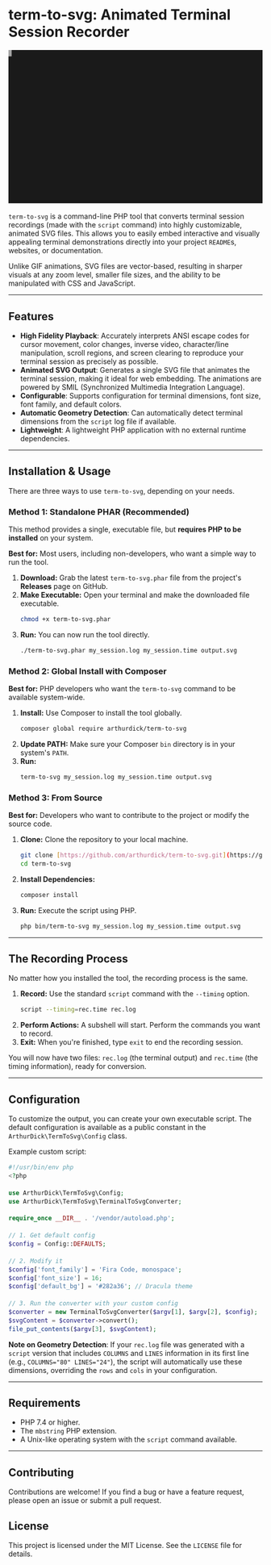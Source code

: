 # term-to-svg: Animated Terminal Session Recorder

![term-to-svg Demo](demo.svg)

`term-to-svg` is a command-line PHP tool that converts terminal session recordings (made with the `script` command) into highly customizable, animated SVG files. This allows you to easily embed interactive and visually appealing terminal demonstrations directly into your project `README`s, websites, or documentation.

Unlike GIF animations, SVG files are vector-based, resulting in sharper visuals at any zoom level, smaller file sizes, and the ability to be manipulated with CSS and JavaScript.

-----

## Features

  * **High Fidelity Playback**: Accurately interprets ANSI escape codes for cursor movement, color changes, inverse video, character/line manipulation, scroll regions, and screen clearing to reproduce your terminal session as precisely as possible.
  * **Animated SVG Output**: Generates a single SVG file that animates the terminal session, making it ideal for web embedding. The animations are powered by SMIL (Synchronized Multimedia Integration Language).
  * **Configurable**: Supports configuration for terminal dimensions, font size, font family, and default colors.
  * **Automatic Geometry Detection**: Can automatically detect terminal dimensions from the `script` log file if available.
  * **Lightweight**: A lightweight PHP application with no external runtime dependencies.

-----

## Installation & Usage

There are three ways to use `term-to-svg`, depending on your needs.

### Method 1: Standalone PHAR (Recommended)

This method provides a single, executable file, but **requires PHP to be installed** on your system.

**Best for:** Most users, including non-developers, who want a simple way to run the tool.

1.  **Download:** Grab the latest `term-to-svg.phar` file from the project's **Releases** page on GitHub.
2.  **Make Executable:** Open your terminal and make the downloaded file executable.
    ```bash
    chmod +x term-to-svg.phar
    ```
3.  **Run:** You can now run the tool directly.
    ```bash
    ./term-to-svg.phar my_session.log my_session.time output.svg
    ```

### Method 2: Global Install with Composer

**Best for:** PHP developers who want the `term-to-svg` command to be available system-wide.

1.  **Install:** Use Composer to install the tool globally.
    ```bash
    composer global require arthurdick/term-to-svg
    ```
2.  **Update PATH:** Make sure your Composer `bin` directory is in your system's `PATH`.
3.  **Run:**
    ```bash
    term-to-svg my_session.log my_session.time output.svg
    ```

### Method 3: From Source

**Best for:** Developers who want to contribute to the project or modify the source code.

1.  **Clone:** Clone the repository to your local machine.
    ```bash
    git clone [https://github.com/arthurdick/term-to-svg.git](https://github.com/arthurdick/term-to-svg.git)
    cd term-to-svg
    ```
2.  **Install Dependencies:**
    ```bash
    composer install
    ```
3.  **Run:** Execute the script using PHP.
    ```bash
    php bin/term-to-svg my_session.log my_session.time output.svg
    ```

-----

## The Recording Process

No matter how you installed the tool, the recording process is the same.

1.  **Record:** Use the standard `script` command with the `--timing` option.
    ```bash
    script --timing=rec.time rec.log
    ```
2.  **Perform Actions:** A subshell will start. Perform the commands you want to record.
3.  **Exit:** When you're finished, type `exit` to end the recording session.

You will now have two files: `rec.log` (the terminal output) and `rec.time` (the timing information), ready for conversion.

-----

## Configuration

To customize the output, you can create your own executable script. The default configuration is available as a public constant in the `ArthurDick\TermToSvg\Config` class.

Example custom script:

```php
#!/usr/bin/env php
<?php

use ArthurDick\TermToSvg\Config;
use ArthurDick\TermToSvg\TerminalToSvgConverter;

require_once __DIR__ . '/vendor/autoload.php';

// 1. Get default config
$config = Config::DEFAULTS;

// 2. Modify it
$config['font_family'] = 'Fira Code, monospace';
$config['font_size'] = 16;
$config['default_bg'] = '#282a36'; // Dracula theme

// 3. Run the converter with your custom config
$converter = new TerminalToSvgConverter($argv[1], $argv[2], $config);
$svgContent = $converter->convert();
file_put_contents($argv[3], $svgContent);
```

**Note on Geometry Detection**: If your `rec.log` file was generated with a `script` version that includes `COLUMNS` and `LINES` information in its first line (e.g., `COLUMNS="80" LINES="24"`), the script will automatically use these dimensions, overriding the `rows` and `cols` in your configuration.

-----

## Requirements

  * PHP 7.4 or higher.
  * The `mbstring` PHP extension.
  * A Unix-like operating system with the `script` command available.

-----

## Contributing

Contributions are welcome\! If you find a bug or have a feature request, please open an issue or submit a pull request.

## License

This project is licensed under the MIT License. See the `LICENSE` file for details.
